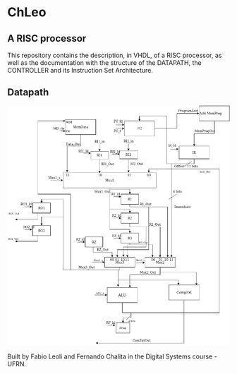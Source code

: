 # ChLeo
## A RISC processor

This repository contains the description, in VHDL, of a RISC processor, as well as the documentation with the structure of the DATAPATH, the CONTROLLER and its Instruction Set Architecture.

## Datapath
![Datapath Structure](/DataPath.png)


Built by Fabio Leoli and Fernando Chalita in the Digital Systems course - UFRN. 
